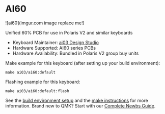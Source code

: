 # AI60

![ai60](imgur.com image replace me!)

Unified 60% PCB for use in Polaris V2 and similar keyboards

* Keyboard Maintainer: [ai03 Design Studio](https://github.com/ai03-2725)
* Hardware Supported: AI60 series PCBs
* Hardware Availability: Bundled in Polaris V2 group buy units

Make example for this keyboard (after setting up your build environment):

    make ai03/ai60:default

Flashing example for this keyboard:

    make ai03/ai60:default:flash

See the [build environment setup](https://docs.qmk.fm/#/getting_started_build_tools) and the [make instructions](https://docs.qmk.fm/#/getting_started_make_guide) for more information. Brand new to QMK? Start with our [Complete Newbs Guide](https://docs.qmk.fm/#/newbs).
